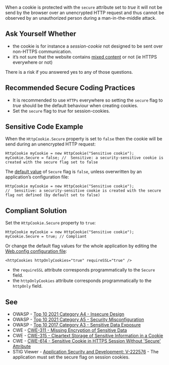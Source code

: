 When a cookie is protected with the `secure` attribute set to *true* it will not be send by the browser over an unencrypted HTTP
request and thus cannot be observed by an unauthorized person during a man-in-the-middle attack.

## Ask Yourself Whether

-  the cookie is for instance a *session-cookie* not designed to be sent over non-HTTPS communication.
-  it’s not sure that the website contains [mixed content](https://developer.mozilla.org/en-US/docs/Web/Security/Mixed_content) or not
  (ie HTTPS everywhere or not)

There is a risk if you answered yes to any of those questions.

## Recommended Secure Coding Practices

-  It is recommended to use `HTTPs` everywhere so setting the `secure` flag to *true* should be the default behaviour
  when creating cookies.
-  Set the `secure` flag to *true* for session-cookies.

## Sensitive Code Example

When the `HttpCookie.Secure` property is set to `false` then the cookie will be send during an unencrypted HTTP request:

    HttpCookie myCookie = new HttpCookie("Sensitive cookie");
    myCookie.Secure = false; //  Sensitive: a security-sensitive cookie is created with the secure flag set to false

The [default value](https://docs.microsoft.com/en-us/dotnet/api/system.web.httpcookie.secure?view=netframework-4.8) of
`Secure` flag is `false`, unless overwritten by an application’s configuration file:

    HttpCookie myCookie = new HttpCookie("Sensitive cookie");
    //  Sensitive: a security-sensitive cookie is created with the secure flag not defined (by default set to false)

## Compliant Solution

Set the `HttpCookie.Secure` property to `true`:

    HttpCookie myCookie = new HttpCookie("Sensitive cookie");
    myCookie.Secure = true; // Compliant

Or change the default flag values for the whole application by editing the [Web.config configuration file](https://docs.microsoft.com/en-us/previous-versions/dotnet/netframework-4.0/ms228262%28v=vs.100%29):

    <httpCookies httpOnlyCookies="true" requireSSL="true" />

-  the `requireSSL` attribute corresponds programmatically to the `Secure` field.
-  the `httpOnlyCookies` attribute corresponds programmatically to the `httpOnly` field.

## See

-  OWASP - [Top 10 2021 Category A4 - Insecure Design](https://owasp.org/Top10/A04_2021-Insecure_Design/)
-  OWASP - [Top 10 2021 Category A5 - Security Misconfiguration](https://owasp.org/Top10/A05_2021-Security_Misconfiguration/)
-  OWASP - [Top 10 2017 Category A3 - Sensitive Data
  Exposure](https://owasp.org/www-project-top-ten/2017/A3_2017-Sensitive_Data_Exposure)
-  CWE - [CWE-311 - Missing Encryption of Sensitive Data](https://cwe.mitre.org/data/definitions/311)
-  CWE - [CWE-315 - Cleartext Storage of Sensitive Information in a Cookie](https://cwe.mitre.org/data/definitions/315)
-  CWE - [CWE-614 - Sensitive Cookie in HTTPS Session Without 'Secure' Attribute](https://cwe.mitre.org/data/definitions/614)
-  STIG Viewer - [Application Security and
  Development: V-222576](https://stigviewer.com/stig/application_security_and_development/2023-06-08/finding/V-222576) - The application must set the secure flag on session cookies.